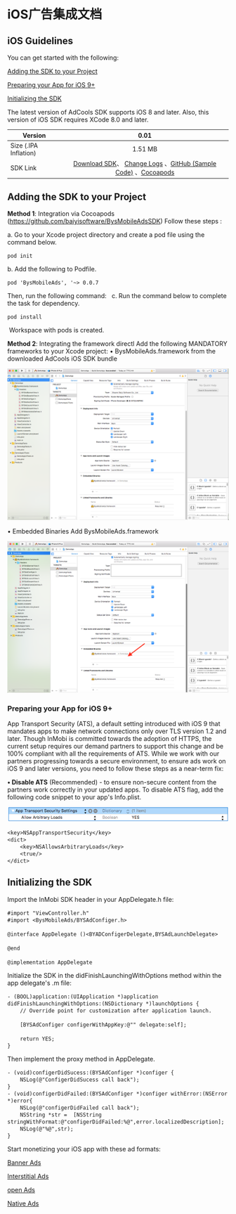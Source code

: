 <h1>iOS广告集成文档</h1>

<h2>iOS Guidelines</h2>

You can get started with the following:

[Adding the SDK to your Project](#SDK)

[Preparing your App for iOS 9+](#iOS9)

[Initializing the SDK](#Initializing)

The latest version of AdCools SDK supports iOS 8 and later. Also, this version of iOS SDK requires XCode 8.0 and later.

| Version         | 0.01               | 
| -------------   |:-------------:      | 
| Size (.IPA Inflation)        | 1.51 MB |    
| SDK Link|[Download SDK](https://github.com/baiyisoftware/BysMobileAdsSDK)、 [Change Logs](https://github.com/baiyisoftware/BysMobileAdsSDK) 、[GitHub (Sample Code)](https://github.com/baiyisoftware/BysMobileAdsSDK) 、[Cocoapods](https://cocoapods.org/pods/InMobiSDK)|  


<span id="SDK"></span>
<h2>Adding the SDK to your Project</h2>

**Method 1**: Integration via Cocoapods (https://github.com/baiyisoftware/BysMobileAdsSDK)
Follow these steps :

a. Go to your Xcode project directory and create a pod file using the command below. 

```
pod init
```
b. Add the following to Podfile.  

```
pod 'BysMobileAds', '~> 0.0.7
```
Then, run the following command:
 
c. Run the command below to complete the task for dependency. 	

```
pod install
```
 Workspace with pods is created.

**Method 2**: Integrating the framework directl
Add the following MANDATORY frameworks to your Xcode project:
	•	BysMobileAds.framework from the downloaded AdCools iOS SDK bundle
	
	
![DemoApp1](media/15090677250069/DemoApp1.png)





• Embedded Binaries Add BysMobileAds.framework

![DemoApp2](media/15090677250069/DemoApp2.png)

<span id="iOS9"></span>
<h3>Preparing your App for iOS 9+</h3>
App Transport Security (ATS), a default setting introduced with iOS 9 that mandates apps to make network connections only over TLS version 1.2 and later. Though InMobi is committed towards the adoption of HTTPS, the current setup requires our demand partners to support this change and be 100% compliant with all the requirements of ATS.
While we work with our partners progressing towards a secure environment, to ensure ads work on iOS 9 and later versions, you need to follow these steps as a near-term fix:

**• Disable ATS** (Recommended) - to ensure non-secure content from the partners work correctly in your updated apps. To disable ATS flag, add the following code snippet to your app's Info.plist.

![targettingForiOS93](media/15090677250069/targettingForiOS93.png)

```
<key>NSAppTransportSecurity</key>
<dict>
    <key>NSAllowsArbitraryLoads</key>
    <true/>
</dict>
```
<span id="Initializing"></span>
## Initializing the SDK
Import the InMobi SDK header in your AppDelegate.h file:

```
#import "ViewController.h"
#import <BysMobileAds/BYSAdConfiger.h>

@interface AppDelegate ()<BYADConfigerDelegate,BYSAdLaunchDelegate>

@end

@implementation AppDelegate
```

Initialize the SDK in the didFinishLaunchingWithOptions method within the app delegate's .m file:

```
- (BOOL)application:(UIApplication *)application didFinishLaunchingWithOptions:(NSDictionary *)launchOptions {
    // Override point for customization after application launch.
    
    [BYSAdConfiger configerWithAppKey:@"" delegate:self];

    return YES;
}

```
Then implement the proxy method in AppDelegate.

```
- (void)configerDidSucess:(BYSAdConfiger *)configer {
    NSLog(@"ConfigerDidSucess call back");
}
- (void)configerDidFailed:(BYSAdConfiger *)configer withError:(NSError *)error{
    NSLog(@"configerDidFailed call back");
    NSString *str =  [NSString stringWithFormat:@"configerDidFailed:%@",error.localizedDescription];
    NSLog(@"%@",str);
}
```

Start monetizing your iOS app with these ad formats:

[Banner Ads](media/15090677250069/iOS%20Guidelines%20%7C%20Banner%20Ads.html)

[Interstitial Ads](media/15090677250069/iOS%20Guidelines%20%7C%20Institial%20Ads.html)

[open Ads](media/15090677250069/iOS%20Guidelines%20%7C%20Launch%20Ads.html)

[Native Ads](media/15090677250069/iOS%20Guidelines%20%7C%20Native%20Ads.html)

		

